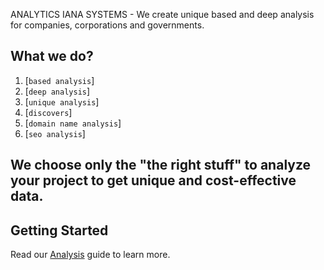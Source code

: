 ANALYTICS IANA SYSTEMS - We create unique based and deep analysis for companies, corporations and governments.

## What we do?

1. [`based analysis`]
2. [`deep analysis`]
3. [`unique analysis`]
4. [`discovers`]
5. [`domain name analysis`]
6. [`seo analysis`]

## We choose only the "the right stuff" to analyze your project to get unique and cost-effective data.


## Getting Started

Read our [Analysis](docs/getting-started) guide to learn more. 
